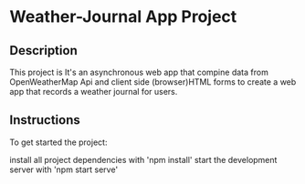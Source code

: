 # Weather-Journal App Project

## Description

This project is
It's an asynchronous web app that compine data from OpenWeatherMap Api and client side (browser)HTML forms to create a web app that records a weather journal for users.

## Instructions
To get started the project:

install all project dependencies with 'npm install'
start the development server with 'npm start serve'
